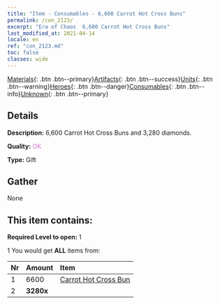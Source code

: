 ```yaml
---
title: "Item - Consumables - 6,600 Carrot Hot Cross Buns"
permalink: /con_2123/
excerpt: "Era of Chaos  6,600 Carrot Hot Cross Buns"
last_modified_at: 2021-04-14
locale: en
ref: "con_2123.md"
toc: false
classes: wide
---
```

 [Materials](/Items/){: .btn .btn--primary}[Artifacts](/Items/Artifacts/){: .btn .btn--success}[Units](/Items/Units/){: .btn .btn--warning}[Heroes](/Items/Heroes/){: .btn .btn--danger}[Consumables](/Items/Consumables/){: .btn .btn--info}[Unknown](/Items/Unknown/){: .btn .btn--primary}

## Details
 **Description:** 6,600 Carrot Hot Cross Buns and 3,280 diamonds.

 **Quality:** <span style="color: #DA70D6">OK</span>

 **Type:** Gift

## Gather

  None

## This item contains:

 **Required Level to open:** 1

 1 You would get **ALL** items  from:

  | Nr | Amount |     Item    |
  |:---|:-------|:------------|
  | 1 | 6600 | [Carrot Hot Cross Bun](/Items/con_2119/) | 
  | 2 |  **3280x** | <i class="fas fa-gem"/> |  | 
